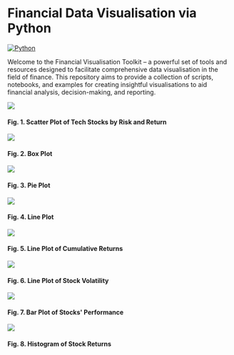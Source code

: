 # Financial Data Visualisation via Python

[![Python](https://img.shields.io/badge/Python-3.x-blue.svg)](https://www.python.org/)

Welcome to the Financial Visualisation Toolkit – a powerful set of tools and resources designed to facilitate comprehensive data visualisation in the field of finance. This repository aims to provide a collection of scripts, notebooks, and examples for creating insightful visualisations to aid financial analysis, decision-making, and reporting.

![](https://github.com/vladislavpyatnitskiy/finvizpy/blob/main/Plots/Scatter%20Plot.png?raw=true)
#### Fig. 1. Scatter Plot of Tech Stocks by Risk and Return

![](https://github.com/vladislavpyatnitskiy/finvizpy/blob/main/Plots/Boxplot%20in%20Python.png?raw=true)
#### Fig. 2. Box Plot

![](https://github.com/vladislavpyatnitskiy/finvizpy/blob/main/Plots/Pie%20Plot%20Python.png?raw=true)
#### Fig. 3. Pie Plot

![](https://github.com/vladislavpyatnitskiy/finvizpy/blob/main/Plots/Line%20Plot.png?raw=true)
#### Fig. 4. Line Plot

![](https://github.com/vladislavpyatnitskiy/finvizpy/blob/main/Plots/Cumulative%20Returns.png?raw=true)
#### Fig. 5. Line Plot of Cumulative Returns

![](https://github.com/vladislavpyatnitskiy/finvizpy/blob/main/Plots/Volatility%20Plot.png?raw=true)
#### Fig. 6. Line Plot of Stock Volatility

![](https://github.com/vladislavpyatnitskiy/finvizpy/blob/main/Plots/Barplot.png?raw=true)
#### Fig. 7. Bar Plot of Stocks' Performance

![](https://github.com/vladislavpyatnitskiy/finvizpy/blob/main/Plots/Histogram.png?raw=true)
#### Fig. 8. Histogram of Stock Returns
